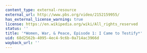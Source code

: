```yaml
---
content_type: external-resource
external_url: http://www.pbs.org/video/2152159955/
has_external_license_warning: true
license: https://en.wikipedia.org/wiki/All_rights_reserved
status: ''
title: '*Women, War, & Peace, Episode 1: I Came to Testify*'
uid: 68d2562b-4095-4ec4-9c6b-0a714ac3966d
wayback_url: ''
---
```

